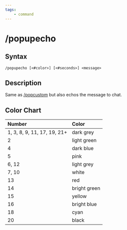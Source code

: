 ```yaml
---
tags:
    - command
---
```

# /popupecho

## Syntax

```eqcommand
/popupecho [<#color>] [<#seconds>] <message>
```

## Description

Same as [/popcustom](popcustom.md) but also echos the message to chat.

## Color Chart

| **Number** | **Color** |
| :--- | :--- |
| 1, 3, 8, 9, 11, 17, 19, 21+ | dark grey |
| 2 | light green |
| 4 | dark blue |
| 5 | pink |
| 6, 12 | light grey |
| 7, 10 | white |
| 13 | red |
| 14 | bright green |
| 15 | yellow |
| 16 | bright blue |
| 18 | cyan |
| 20 | black |